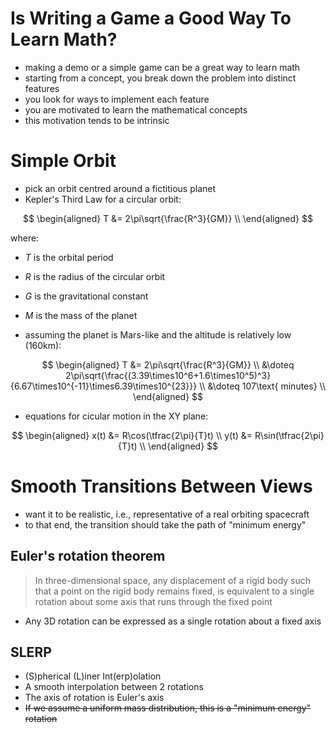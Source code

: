 # Is Writing a Game a Good Way To Learn Math?

- making a demo or a simple game can be a great way to learn math
- starting from a concept, you break down the problem into distinct features
- you look for ways to implement each feature
- you are motivated to learn the mathematical concepts
- this motivation tends to be intrinsic

# Simple Orbit

- pick an orbit centred around a fictitious planet
- Kepler's Third Law for a circular orbit:

$$
\begin{aligned}
  T
  &=
  2\pi\sqrt{\frac{R^3}{GM}} \\
\end{aligned}
$$

where:

- $T$ is the orbital period
- $R$ is the radius of the circular orbit
- $G$ is the gravitational constant
- $M$ is the mass of the planet

- assuming the planet is Mars-like
  and the altitude is relatively low (160km):

$$
\begin{aligned}
  T
  &=
  2\pi\sqrt{\frac{R^3}{GM}} \\
  &\doteq
  2\pi\sqrt{\frac{(3.39\times10^6+1.6\times10^5)^3}
  {6.67\times10^{-11}\times6.39\times10^{23}}} \\
  &\doteq
  107\text{ minutes} \\
\end{aligned}
$$

- equations for cicular motion in the XY plane:

$$
\begin{aligned}
  x(t)
  &=
  R\cos(\tfrac{2\pi}{T}t) \\
  y(t)
  &=
  R\sin(\tfrac{2\pi}{T}t) \\
\end{aligned}
$$

# Smooth Transitions Between Views

- want it to be realistic, i.e., representative of a real orbiting spacecraft
- to that end, the transition should take the path of "minimum energy"

## Euler's rotation theorem

> In three-dimensional space, any displacement
> of a rigid body such that a point on the rigid body
> remains fixed, is equivalent to
> a single rotation about some axis
> that runs through the fixed point

- Any 3D rotation can be expressed as a single rotation about a fixed axis

## SLERP

- (S)pherical (L)iner Int(erp)olation
- A smooth interpolation between 2 rotations
- The axis of rotation is Euler's axis
- ~~If we assume a uniform mass distribution,
  this is a "minimum energy" rotation~~
